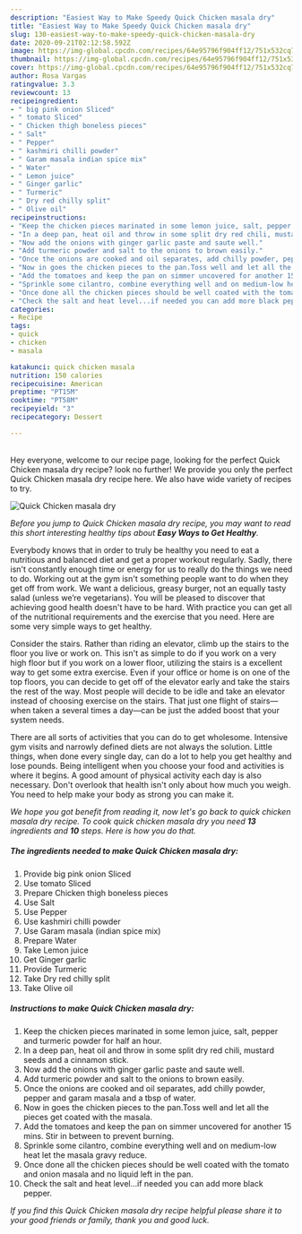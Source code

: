 ```yaml
---
description: "Easiest Way to Make Speedy Quick Chicken masala dry"
title: "Easiest Way to Make Speedy Quick Chicken masala dry"
slug: 130-easiest-way-to-make-speedy-quick-chicken-masala-dry
date: 2020-09-21T02:12:58.592Z
image: https://img-global.cpcdn.com/recipes/64e95796f904ff12/751x532cq70/quick-chicken-masala-dry-recipe-main-photo.jpg
thumbnail: https://img-global.cpcdn.com/recipes/64e95796f904ff12/751x532cq70/quick-chicken-masala-dry-recipe-main-photo.jpg
cover: https://img-global.cpcdn.com/recipes/64e95796f904ff12/751x532cq70/quick-chicken-masala-dry-recipe-main-photo.jpg
author: Rosa Vargas
ratingvalue: 3.3
reviewcount: 13
recipeingredient:
- " big pink onion Sliced"
- " tomato Sliced"
- " Chicken thigh boneless pieces"
- " Salt"
- " Pepper"
- " kashmiri chilli powder"
- " Garam masala indian spice mix"
- " Water"
- " Lemon juice"
- " Ginger garlic"
- " Turmeric"
- " Dry red chilly split"
- " Olive oil"
recipeinstructions:
- "Keep the chicken pieces marinated in some lemon juice, salt, pepper and turmeric powder for half an hour."
- "In a deep pan, heat oil and throw in some split dry red chili, mustard seeds and a cinnamon stick."
- "Now add the onions with ginger garlic paste and saute well."
- "Add turmeric powder and salt to the onions to brown easily."
- "Once the onions are cooked and oil separates, add chilly powder, pepper and garam masala and a tbsp of water."
- "Now in goes the chicken pieces to the pan.Toss well and let all the pieces get coated with the masala."
- "Add the tomatoes and keep the pan on simmer uncovered for another 15 mins. Stir in between to prevent burning."
- "Sprinkle some cilantro, combine everything well and on medium-low heat let the masala gravy reduce."
- "Once done all the chicken pieces should be well coated with the tomato and onion masala and no liquid left in the pan."
- "Check the salt and heat level...if needed you can add more black pepper."
categories:
- Recipe
tags:
- quick
- chicken
- masala

katakunci: quick chicken masala 
nutrition: 150 calories
recipecuisine: American
preptime: "PT15M"
cooktime: "PT58M"
recipeyield: "3"
recipecategory: Dessert

---
```

<br>
Hey everyone, welcome to our recipe page, looking for the perfect Quick Chicken masala dry recipe? look no further! We provide you only the perfect Quick Chicken masala dry recipe here. We also have wide variety of recipes to try.
<br>


![Quick Chicken masala dry](https://img-global.cpcdn.com/recipes/64e95796f904ff12/751x532cq70/quick-chicken-masala-dry-recipe-main-photo.jpg)

<i>Before you jump to Quick Chicken masala dry recipe, you may want to read this short interesting healthy tips about <strong>Easy Ways to Get Healthy</strong>.</i>

Everybody knows that in order to truly be healthy you need to eat a nutritious and balanced diet and get a proper workout regularly. Sadly, there isn't constantly enough time or energy for us to really do the things we need to do. Working out at the gym isn't something people want to do when they get off from work. We want a delicious, greasy burger, not an equally tasty salad (unless we’re vegetarians). You will be pleased to discover that achieving good health doesn't have to be hard. With practice you can get all of the nutritional requirements and the exercise that you need. Here are some very simple ways to get healthy.

Consider the stairs. Rather than riding an elevator, climb up the stairs to the floor you live or work on. This isn't as simple to do if you work on a very high floor but if you work on a lower floor, utilizing the stairs is a excellent way to get some extra exercise. Even if your office or home is on one of the top floors, you can decide to get off of the elevator early and take the stairs the rest of the way. Most people will decide to be idle and take an elevator instead of choosing exercise on the stairs. That just one flight of stairs—when taken a several times a day—can be just the added boost that your system needs. 

There are all sorts of activities that you can do to get wholesome. Intensive gym visits and narrowly defined diets are not always the solution. Little things, when done every single day, can do a lot to help you get healthy and lose pounds. Being intelligent when you choose your food and activities is where it begins. A good amount of physical activity each day is also necessary. Don't overlook that health isn't only about how much you weigh. You need to help make your body as strong you can make it. 


<i>We hope you got benefit from reading it, now let's go back to quick chicken masala dry recipe. To cook quick chicken masala dry you need <strong>13</strong> ingredients and <strong>10</strong> steps. Here is how you do that.
</i>

##### The ingredients needed to make Quick Chicken masala dry:

1. Provide  big pink onion Sliced
1. Use  tomato Sliced
1. Prepare  Chicken thigh boneless pieces
1. Use  Salt
1. Use  Pepper
1. Use  kashmiri chilli powder
1. Use  Garam masala (indian spice mix)
1. Prepare  Water
1. Take  Lemon juice
1. Get  Ginger garlic
1. Provide  Turmeric
1. Take  Dry red chilly split
1. Take  Olive oil


##### Instructions to make Quick Chicken masala dry:

1. Keep the chicken pieces marinated in some lemon juice, salt, pepper and turmeric powder for half an hour.
1. In a deep pan, heat oil and throw in some split dry red chili, mustard seeds and a cinnamon stick.
1. Now add the onions with ginger garlic paste and saute well.
1. Add turmeric powder and salt to the onions to brown easily.
1. Once the onions are cooked and oil separates, add chilly powder, pepper and garam masala and a tbsp of water.
1. Now in goes the chicken pieces to the pan.Toss well and let all the pieces get coated with the masala.
1. Add the tomatoes and keep the pan on simmer uncovered for another 15 mins. Stir in between to prevent burning.
1. Sprinkle some cilantro, combine everything well and on medium-low heat let the masala gravy reduce.
1. Once done all the chicken pieces should be well coated with the tomato and onion masala and no liquid left in the pan.
1. Check the salt and heat level...if needed you can add more black pepper.


<i>If you find this Quick Chicken masala dry recipe helpful please share it to your good friends or family, thank you and good luck.</i>
